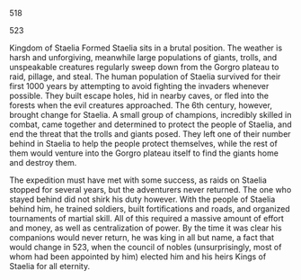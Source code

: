 518


523



Kingdom of Staelia Formed
Staelia sits in a brutal position.  The weather is harsh and unforgiving, meanwhile large populations of giants, trolls, and unspeakable creatures regularly sweep down from the Gorgro plateau to raid, pillage, and steal.  The human population of Staelia survived for their first 1000 years by attempting to avoid fighting the invaders whenever possible.  They built escape holes, hid in nearby caves, or fled into the forests when the evil creatures approached.  The 6th century, however, brought change for Staelia.  A small group of champions, incredibly skilled in combat, came together and determined to protect the people of Staelia, and end the threat that the trolls and giants posed.  They left one of their number behind in Staelia to help the people protect themselves, while the rest of them would venture into the Gorgro plateau itself to find the giants home and destroy them.

The expedition must have met with some success, as raids on Staelia stopped for several years, but the adventurers never returned.  The one who stayed behind did not shirk his duty however.  With the people of Staelia behind him, he trained soldiers, built fortifications and roads, and organized tournaments of martial skill.  All of this required a massive amount of effort and money, as well as centralization of power.  By the time it was clear his companions would never return, he was king in all but name, a fact that would change in 523, when the council of nobles (unsurprisingly, most of whom had been appointed by him) elected him and his heirs Kings of Staelia for all eternity.

